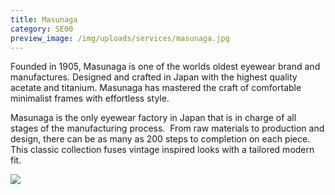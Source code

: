 ```yaml
---
title: Masunaga
category: SE00
preview_image: /img/uploads/services/masunaga.jpg
---
```

Founded in 1905, Masunaga is one of the worlds oldest eyewear brand and manufactures. Designed and crafted in Japan with the highest quality acetate and titanium. Masunaga has mastered the craft of comfortable minimalist frames with effortless style. 

Masunaga is the only eyewear factory in Japan that is in charge of all stages of the manufacturing process.  From raw materials to production and design, there can be as many as 200 steps to completion on each piece. This classic collection fuses vintage inspired looks with a tailored modern fit.

![](/img/uploads/masunaga.jpg)